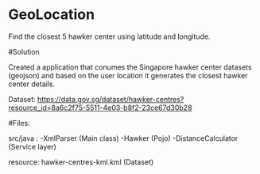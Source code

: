 # GeoLocation
Find the closest 5 hawker center using latitude and longitude.

#Solution

Created a application that conumes the Singapore hawker center datasets (geojson) and based on the user location it generates the closest hawker center details.

Dataset: https://data.gov.sg/dataset/hawker-centres?resource_id=8a6c2f75-5511-4e03-b8f2-23ce67d30b28

#Files: 

src/java : 
-XmlParser (Main class)
-Hawker (Pojo)
-DistanceCalculator (Service layer)

resource:
hawker-centres-kml.kml (Dataset)
